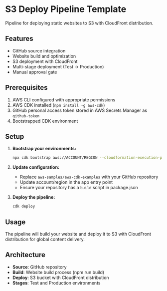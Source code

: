 # S3 Deploy Pipeline Template

Pipeline for deploying static websites to S3 with CloudFront distribution.

## Features

- GitHub source integration
- Website build and optimization
- S3 deployment with CloudFront
- Multi-stage deployment (Test → Production)
- Manual approval gate

## Prerequisites

1. AWS CLI configured with appropriate permissions
2. AWS CDK installed (`npm install -g aws-cdk`)
3. GitHub personal access token stored in AWS Secrets Manager as `github-token`
4. Bootstrapped CDK environment

## Setup

1. **Bootstrap your environments:**
   ```bash
   npx cdk bootstrap aws://ACCOUNT/REGION --cloudformation-execution-policies arn:aws:iam::aws:policy/AdministratorAccess
   ```

2. **Update configuration:**
   - Replace `aws-samples/aws-cdk-examples` with your GitHub repository
   - Update account/region in the app entry point
   - Ensure your repository has a `build` script in package.json

3. **Deploy the pipeline:**
   ```bash
   cdk deploy
   ```

## Usage

The pipeline will build your website and deploy it to S3 with CloudFront distribution for global content delivery.

## Architecture

- **Source**: GitHub repository
- **Build**: Website build process (npm run build)
- **Deploy**: S3 bucket with CloudFront distribution
- **Stages**: Test and Production environments